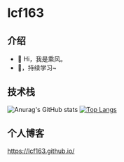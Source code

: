 # lcf163
## 介绍
- 👋 Hi，我是乘风。
- 🌱，持续学习~

## 技术栈
![Anurag's GitHub stats](https://github-readme-stats.vercel.app/api?username=lcf163&count_private=true&show_icons=true&theme=prussian&hide=stars,contribs)
[![Top Langs](https://github-readme-stats.vercel.app/api/top-langs/?username=lcf163&layout=compact&hide=html,css,javascript)](https://github.com/anuraghazra/github-readme-stats)

## 个人博客
https://lcf163.github.io/
